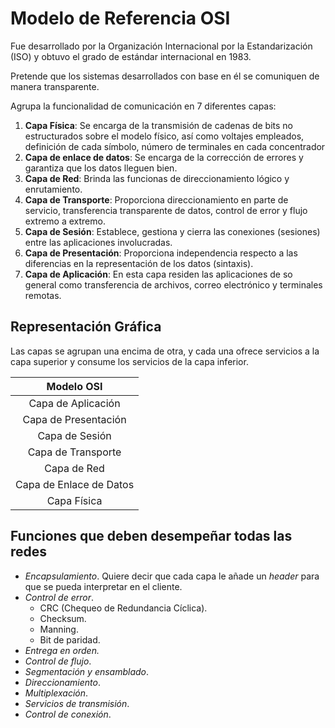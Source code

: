 # Modelo de Referencia OSI

Fue desarrollado por la Organización Internacional por la Estandarización (ISO) y obtuvo el grado de estándar internacional en 1983.

Pretende que los sistemas desarrollados con base en él se comuniquen de manera transparente.

Agrupa la funcionalidad de comunicación en 7 diferentes capas:

1. **Capa Física**: Se encarga de la transmisión de cadenas de bits no estructurados sobre el modelo físico, así como voltajes empleados, definición de cada símbolo, número de terminales en cada concentrador 
2. **Capa de enlace de datos**: Se encarga de la corrección de errores y garantiza que los datos lleguen bien.
3. **Capa de Red**: Brinda las funcionas de direccionamiento lógico y enrutamiento.
4. **Capa de Transporte**: Proporciona direccionamiento en parte de servicio, transferencia transparente de datos, control de error y flujo extremo a extremo.
5. **Capa de Sesión**: Establece, gestiona y cierra las conexiones (sesiones) entre las aplicaciones involucradas.
6. **Capa de Presentación**: Proporciona independencia respecto a las diferencias en la representación de los datos (sintaxis).
7. **Capa de Aplicación**: En esta capa residen las aplicaciones de so general como transferencia de archivos, correo electrónico y terminales remotas.

## Representación Gráfica

Las capas se agrupan una encima de otra, y cada una ofrece servicios a la capa superior y consume los servicios de la capa inferior.

|Modelo OSI|
|:---:|
|Capa de Aplicación|
|Capa de Presentación|
|Capa de Sesión|
|Capa de Transporte|
|Capa de Red|
|Capa de Enlace de Datos|
|Capa Física|

## Funciones que deben desempeñar todas las redes

- *Encapsulamiento*. Quiere decir que cada capa le añade un *header* para que se pueda interpretar en el cliente.
- *Control de error*.
  - CRC (Chequeo de Redundancia Cíclica).
  - Checksum.
  - Manning.
  - Bit de paridad. 
- *Entrega en orden.*
- *Control de flujo*.
- *Segmentación y ensamblado*.
- *Direccionamiento*.
- *Multiplexación*.
- *Servicios de transmisión*.
- *Control de conexión*.